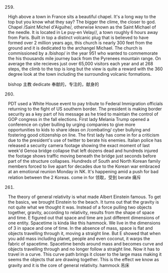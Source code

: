 259.
High above a town in France sits a beautiful chapel. It's a long way to the top but you know what they say? The bigger the clime, the closer to god. Chapel /Saint Michel d'Aiguihe/, otherwise known as the Saint Michael of the needle. It is located in Le puy-en Velay//, a town roughly 6 hours away from Paris. Built in top a distinct volcanic plug that is believed to have formed over 2 million years ago, this church is nearly 300 feet from the ground and it is dedicated to the archangel Michael. The church is commissioned by a /bishop/ in the year 951 who wanted to commemorate the his thousands mile journey back from the Pyrenees mountain range. On average the site recieves just over 65,000 visitors each year and at 268 steps, the climb to the top is long but the view is quite a reward with the 360 degree look at the town including the surrounding volcanic formations.

bishop 主教 
dedicate 奉献的，专注的，献身的

260.
PDT used a White House event to pay tribute to Federal Immigration officials returning to the fight of US southern border. The president is making border security as a key part of his message as he tried to maintain the control of GOP congress in the fall elections. First lady Melania Trump opened a conference on cyber bulling by urging companies to give more opportunities to kids to share ideas on /combating/ cyber bullying and fostering good citizenship on line. The first lady has come in for a criticism due to the president's use of twitter to berate his enemies. Italian police has released a security camera footage showing the exact moment of last week'd Genoa bridge collapse that left dozens dead and hundreds injured the footage shows traffic moving beneath the bridge just seconds before part of the structure collapses. Hundreds of South and North Korean family members forced to live apart for decades due to the Korean war embraced at an emotional reunion Monday in NK. It's happening amid a push for bad relation between the 2 Koreas.
come in for 领取，受到
berate 痛斥

261.
The theory of general relativity is what made Albert Einstein famous. To get the basics, we brought Einstein to the beach.
It turns out that the gravity is not quite what we thought it was. Instead of a force pulling two objects together, gravity, according to relativity, results from the shape of space and time. E figured out that space and time are just different dimensions of one entity. Spacetime is kinda like this hammock. We live in the dimensions of 3 in space and one of time. In the absence of mass, space is flat and objects travelling through it, moving a straight line. But E showed that when you add mass including planet, people and even coconut, it warps the fabric of spacetime. Spacetime bends around mass and becomes curve and objects travelling through and no longer follow a straight line. Now it has to travel in a curve. This curve path brings it closer to the large mass making it seems the objects that are drawing together. This is the effect we know as gravity and it is the core of general relativity.
hammock 吊床


